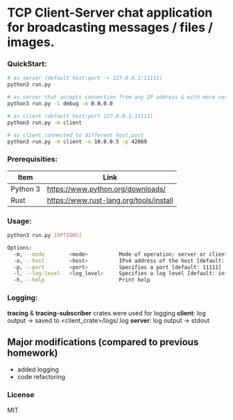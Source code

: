 # TCP Client-Server chat application for broadcasting messages / files / images.

### QuickStart:
```sh
# as server (default host:port -> 127.0.0.1:11111)
python3 run.py

# as server that accepts connection from any IP address & with more verbose logging messages
python3 run.py -l debug -o 0.0.0.0

# as client (default host:port 127.0.0.1:11111)
python3 run.py -m client

# as client connected to different host:port
python3 run.py -m client -o 10.0.0.5 -p 42069
```

### Prerequisities:
| Item | Link |
| ------ | ------ |
| Python 3 | <https://www.python.org/downloads/> |
| Rust | <https://www.rust-lang.org/tools/install> |


### Usage:
```sh
python3 run.py [OPTIONS]

Options:
  -m, --mode        <mode>          Mode of operation: server or client [default: server] [possible values: server, client]
  -o, --host        <host>          IPv4 address of the host [default: 127.0.0.1]
  -p, --port        <port>          Specifies a port [default: 11111]
  -l, --log-level   <log_level>     Specifies a log level [default: info] [possible values: trace, debug, info, warn, error]
  -h, --help                        Print help
```

### Logging:
**tracing** & **tracing-subscriber** crates were used for logging
**client**: log output -> saved to <client_crate>/logs/<date>.log
**server**: log output -> stdout

## Major modifications (compared to previous homework)
- added logging
- code refactoring

### License
MIT